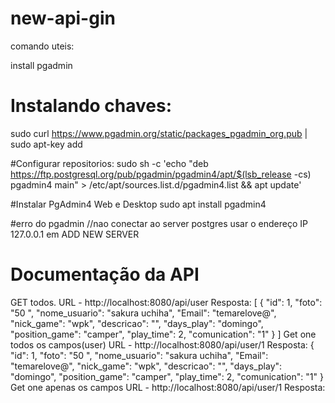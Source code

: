 # new-api-gin

comando uteis:

install pgadmin

# Instalando chaves:
sudo curl https://www.pgadmin.org/static/packages_pgadmin_org.pub | sudo apt-key add

#Configurar repositorios:
sudo sh -c 'echo "deb https://ftp.postgresql.org/pub/pgadmin/pgadmin4/apt/$(lsb_release -cs) pgadmin4 main" > /etc/apt/sources.list.d/pgadmin4.list && apt update'

#Instalar PgAdmin4 Web e Desktop
sudo apt install pgadmin4


#erro do pgadmin
//nao conectar ao server postgres
usar o endereço IP 127.0.0.1 em ADD NEW SERVER

# Documentação da API

GET todos.
URL - http://localhost:8080/api/user
Resposta:
[
	{
		"id": 1,
		"foto": "50  ",
		"nome_usuario": "sakura uchiha",
		"Email": "temarelove@",
		"nick_game": "wpk",
		"descricao": "",
		"days_play": "domingo",
		"position_game": "camper",
		"play_time": 2,
		"comunication": "1"
	}
]
Get one todos os campos(user)
URL - http://localhost:8080/api/user/1
Resposta:
{
	"id": 1,
	"foto": "50  ",
	"nome_usuario": "sakura uchiha",
	"Email": "temarelove@",
	"nick_game": "wpk",
	"descricao": "",
	"days_play": "domingo",
	"position_game": "camper",
	"play_time": 2,
	"comunication": "1"
}
Get one apenas os campos
URL - http://localhost:8080/api/user/1
Resposta:
